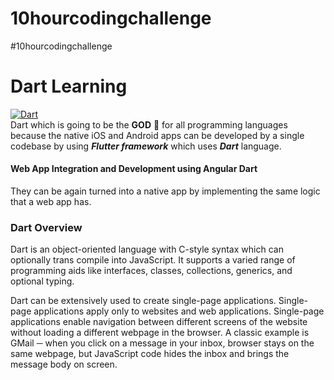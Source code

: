 # 10hourcodingchallenge
#10hourcodingchallenge 


# Dart Learning 
[![Dart](https://img.shields.io/badge/Dart-v2.0-blue.svg)](https://www.dartlang.org/)
\
Dart  which is going to be the __GOD__ 🙏 for all programming languages because the native iOS and Android apps can be developed by a single codebase by using __*Flutter framework*__ which uses __*Dart*__ language.
#### Web App Integration and Development using Angular Dart
They can be again turned into a native app by implementing the same logic that a web app has.

### Dart Overview
Dart is an object-oriented language with C-style syntax which can optionally trans compile into JavaScript. It supports a varied range of programming aids like interfaces, classes, collections, generics, and optional typing.

Dart can be extensively used to create single-page applications. Single-page applications apply only to websites and web applications. Single-page applications enable navigation between different screens of the website without loading a different webpage in the browser. A classic example is GMail ─ when you click on a message in your inbox, browser stays on the same webpage, but JavaScript code hides the inbox and brings the message body on screen.
